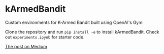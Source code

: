 # kArmedBandit
Custom environments for K-Armed Bandit built using OpenAI's Gym

Clone the repository and run ```pip install -e``` to install kArmedBandit.
Check out ```experiments.ipynb``` for starter code.

[The post on Medium](https://medium.com/swlh/introduction-to-rl-c70495366298)
